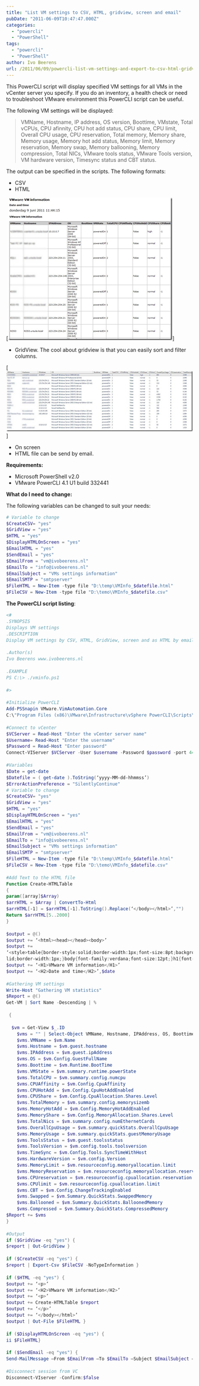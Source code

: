 ```yaml
---
title: "List VM settings to CSV, HTML, gridview, screen and email"
pubDate: "2011-06-09T10:47:47.000Z"
categories: 
  - "powercli"
  - "PowerShell"
tags: 
  - "powercli"
  - "PowerShell"
author: Ivo Beerens
url: /2011/06/09/powercli-list-vm-settings-and-export-to-csv-html-gridview-screen-and-email/
---
```


This PowerCLI script will display specified VM settings for all VMs in the vCenter server you specify. If you do an inventory, a health check or need to troubleshoot VMware environment this PowerCLI script can be useful.

The following VM settings will be displayed:
> VMName, Hostname, IP address, OS version, Boottime, VMstate, Total vCPUs, CPU afinnity, CPU hot add status, CPU share, CPU limit, Overall CPU usage, CPU reservation, Total memory, Memory share, Memory usage, Memory hot add status, Memory limit, Memory reservation, Memory swap, Memory ballooning, Memory compression, Total NICs, VMware tools status, VMware Tools version, VM hardware version, Timesync status and CBT status.

The output can be specified in the scripts. The following formats:
- CSV
- HTML

[![image](images/image_thumb.png)]

- GridView. The cool about gridview is that you can easily sort and filter columns.

[![2011-06-09 11h44_42](images/2011-06-09-11h44_42_thumb.jpg)]

- On screen
- HTML file can be send by email.

**Requirements:**
- Microsoft PowerShell v2.0
- VMware PowerCLI 4.1 U1 build 332441

**What do I need to change:**

The following variables can be changed to suit your needs:

```powershell
# Variable to change
$CreateCSV= "yes"
$GridView = "yes"
$HTML = "yes"
$DisplayHTMLOnScreen = "yes"
$EmailHTML = "yes"
$SendEmail = "yes"
$EmailFrom = "vm@ivobeerens.nl"
$EmailTo = "info@ivobeerens.nl"
$EmailSubject = "VMs settings information"
$EmailSMTP = "smtpserver"
$FileHTML = New-Item -type file "D:\temp\VMInfo_$datefile.html"
$FileCSV = New-Item -type file "D:\temo\VMInfo_$datefile.csv"
```

**The PowerCLI script listing**:

```powershell
<#
.SYNOPSIS
Displays VM settings
.DESCRIPTION
Display VM settings by CSV, HTML, GridView, screen and as HTML by email
 
.Author(s)
Ivo Beerens www.ivobeerens.nl

.EXAMPLE
PS C:\> ./vminfo.ps1

#>

#Initialize PowerCLI
Add-PSSnapin VMware.VimAutomation.Core
C:\"Program Files (x86)\VMware\Infrastructure\vSphere PowerCLI\Scripts\Initialize-PowerCLIEnvironment.ps1" 

#Connect to vCenter
$VCServer = Read-Host "Enter the vCenter server name"
$Username= Read-Host "Enter the username"
$Password = Read-Host "Enter password"
Connect-VIServer $VCServer -User $username -Password $password -port 443

#Variables
$Date = get-date
$Datefile = ( get-date ).ToString(‘yyyy-MM-dd-hhmmss’)
$ErrorActionPreference = "SilentlyContinue"
# Variable to change
$CreateCSV= "yes"
$GridView = "yes"
$HTML = "yes"
$DisplayHTMLOnScreen = "yes"
$EmailHTML = "yes"
$SendEmail = "yes"
$EmailFrom = "vm@ivobeerens.nl"
$EmailTo = "info@ivobeerens.nl"
$EmailSubject = "VMs settings information"
$EmailSMTP = "smtpserver"
$FileHTML = New-Item -type file "D:\temp\VMInfo_$datefile.html"
$FileCSV = New-Item -type file "D:\temo\VMInfo_$datefile.csv"

#Add Text to the HTML file
Function Create-HTMLTable
{
param([array]$Array)
$arrHTML = $Array | ConvertTo-Html
$arrHTML[-1] = $arrHTML[-1].ToString().Replace(‘</body></html>’,"")
Return $arrHTML[5..2000]
}

$output = @()
$output += ‘<html><head></head><body>’
$output += 
‘<style>table{border-style:solid;border-width:1px;font-size:8pt;background-color:#ccc;width:100%;}th{text-align:left;}td{background-color:#fff;width:20%;border-style:so
lid;border-width:1px;}body{font-family:verdana;font-size:12pt;}h1{font-size:12pt;}h2{font-size:10pt;}</style>’
$output += ‘<H1>VMware VM information</H1>’
$output += ‘<H2>Date and time</H2>’,$date

#Gathering VM settings
Write-Host "Gathering VM statistics"
$Report = @()
Get-VM | Sort Name -Descending | %

 {
 
  $vm = Get-View $_.ID
    $vms = "" | Select-Object VMName, Hostname, IPAddress, OS, Boottime, VMState, TotalCPU, CPUAffinity, CPUHotAdd, CPUShare, CPUlimit, OverallCpuUsage, CPUreservation, TotalMemory, MemoryShare, MemoryUsage, MemoryHotAdd, MemoryLimit, MemoryReservation, Swapped, Ballooned, Compressed, TotalNics, ToolsStatus, ToolsVersion, HardwareVersion, TimeSync, CBT
    $vms.VMName = $vm.Name
    $vms.Hostname = $vm.guest.hostname
    $vms.IPAddress = $vm.guest.ipAddress
    $vms.OS = $vm.Config.GuestFullName
    $vms.Boottime = $vm.Runtime.BootTime
    $vms.VMState = $vm.summary.runtime.powerState
    $vms.TotalCPU = $vm.summary.config.numcpu
    $vms.CPUAffinity = $vm.Config.CpuAffinity
    $vms.CPUHotAdd = $vm.Config.CpuHotAddEnabled
    $vms.CPUShare = $vm.Config.CpuAllocation.Shares.Level
    $vms.TotalMemory = $vm.summary.config.memorysizemb
    $vms.MemoryHotAdd = $vm.Config.MemoryHotAddEnabled
    $vms.MemoryShare = $vm.Config.MemoryAllocation.Shares.Level
    $vms.TotalNics = $vm.summary.config.numEthernetCards
    $vms.OverallCpuUsage = $vm.summary.quickStats.OverallCpuUsage
    $vms.MemoryUsage = $vm.summary.quickStats.guestMemoryUsage
    $vms.ToolsStatus = $vm.guest.toolsstatus
    $vms.ToolsVersion = $vm.config.tools.toolsversion
    $vms.TimeSync = $vm.Config.Tools.SyncTimeWithHost
    $vms.HardwareVersion = $vm.config.Version
    $vms.MemoryLimit = $vm.resourceconfig.memoryallocation.limit
    $vms.MemoryReservation = $vm.resourceconfig.memoryallocation.reservation
    $vms.CPUreservation = $vm.resourceconfig.cpuallocation.reservation
    $vms.CPUlimit = $vm.resourceconfig.cpuallocation.limit
    $vms.CBT = $vm.Config.ChangeTrackingEnabled
    $vms.Swapped = $vm.Summary.QuickStats.SwappedMemory
    $vms.Ballooned = $vm.Summary.QuickStats.BalloonedMemory
    $vms.Compressed = $vm.Summary.QuickStats.CompressedMemory
$Report += $vms
}

#Output
if ($GridView -eq "yes") {
$report | Out-GridView }

if ($CreateCSV -eq "yes") {
$report | Export-Csv $FileCSV -NoTypeInformation }

if ($HTML -eq "yes") {
$output += ‘<p>’
$output += ‘<H2>VMware VM information</H2>’
$output += ‘<p>’
$output += Create-HTMLTable $report
$output += ‘</p>’
$output += ‘</body></html>’
$output | Out-File $FileHTML }

if ($DisplayHTMLOnScreen -eq "yes") {
ii $FileHTML}

if ($SendEmail -eq "yes") {
Send-MailMessage –From $EmailFrom –To $EmailTo –Subject $EmailSubject –SmtpServer $EmailSMTP -Attachments $FileHTML }

#Disconnect session from VC
Disconnect-VIserver -Confirm:$false
```

